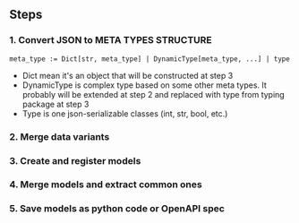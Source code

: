 ## Steps
### 1. Convert JSON to META TYPES STRUCTURE

`meta_type := Dict[str, meta_type] | DynamicType[meta_type, ...] | type`
- Dict mean it's an object that will be constructed at step 3
- DynamicType is complex type based on some other meta types.
    It probably will be extended at step 2 and replaced with type from typing package at step 3
- Type is one json-serializable classes (int, str, bool, etc.)

### 2. Merge data variants

### 3. Create and register models

### 4. Merge models and extract common ones

### 5. Save models as python code or OpenAPI spec

